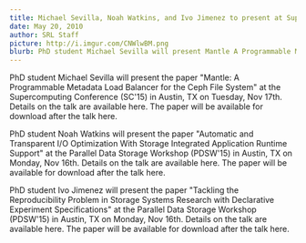 ```yaml
---
title: Michael Sevilla, Noah Watkins, and Ivo Jimenez to present at Supercomputing 2015
date: May 20, 2010
author: SRL Staff
picture: http://i.imgur.com/CNWlwBM.png
blurb: PhD student Michael Sevilla will present Mantle A Programmable Metadata Load Balancer for the Ceph File System at SC15.
---
```


PhD student Michael Sevilla will present the paper "Mantle: A Programmable
Metadata Load Balancer for the Ceph File System" at the Supercomputing
Conference (SC'15) in Austin, TX on Tuesday, Nov 17th.  Details on the talk
are available here.  The paper will be available for download after the talk
here.

PhD student Noah Watkins will present the paper "Automatic and Transparent I/O
Optimization With Storage Integrated Application Runtime Support" at the
Parallel Data Storage Workshop (PDSW'15) in Austin, TX on Monday, Nov 16th.
Details on the talk are available here.  The paper will be available for
download after the talk here.

PhD student Ivo Jimenez will present the paper "Tackling the Reproducibility
Problem in Storage Systems Research with Declarative Experiment
Specifications" at the Parallel Data Storage Workshop (PDSW'15) in Austin, TX
on Monday, Nov 16th.  Details on the talk are available here.  The paper will
be available for download after the talk here.
